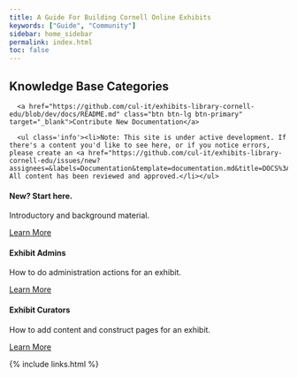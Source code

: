 ```yaml
---
title: A Guide For Building Cornell Online Exhibits
keywords: ["Guide", "Community"]
sidebar: home_sidebar
permalink: index.html
toc: false
---
```

<div class="row">
   <div class="col-lg-12">
      <h2 class="page-header">Knowledge Base Categories</h2>

      <a href="https://github.com/cul-it/exhibits-library-cornell-edu/blob/dev/docs/README.md" class="btn btn-lg btn-primary" target="_blank">Contribute New Documentation</a>

      <ul class='info'><li>Note: This site is under active development. If there's a content you'd like to see here, or if you notice errors, please create an <a href="https://github.com/cul-it/exhibits-library-cornell-edu/issues/new?assignees=&labels=Documentation&template=documentation.md&title=DOCS%3A+">issue</a>. All content has been reviewed and approved.</li></ul>
   </div>
   <div class="col-md-4 col-sm-6">
       <div class="panel panel-default text-center">
           <div class="panel-heading">
               <span class="fa-stack fa-5x">
                     <i class="fa fa-circle fa-stack-2x text-primary"></i>
                     <i class="fa fa-lightbulb-o fa-stack-1x fa-inverse"></i>
               </span>
           </div>
           <div class="panel-body">
               <h4>New? Start here.</h4>
               <p>Introductory and background material.</p>
               <a href="tag_getting_started.html" class="btn btn-primary">Learn More</a>
           </div>
       </div>
   </div>
   <div class="col-md-4 col-sm-6">
       <div class="panel panel-default text-center">
           <div class="panel-heading">
               <span class="fa-stack fa-5x">
                     <i class="fa fa-circle fa-stack-2x text-primary"></i>
                     <i class="fa fa-cogs fa-stack-1x fa-inverse"></i>
               </span>
           </div>
           <div class="panel-body">
               <h4>Exhibit Admins</h4>
               <p>How to do administration actions for an exhibit.</p>
               <a href="tag_exhibit_admins.html" class="btn btn-primary">Learn More</a>
           </div>
       </div>
   </div>
   <div class="col-md-4 col-sm-6">
       <div class="panel panel-default text-center">
           <div class="panel-heading">
               <span class="fa-stack fa-5x">
                     <i class="fa fa-circle fa-stack-2x text-primary"></i>
                     <i class="fa fa-pencil-square-o fa-stack-1x fa-inverse"></i>
               </span>
           </div>
           <div class="panel-body">
               <h4>Exhibit Curators</h4>
               <p>How to add content and construct pages for an exhibit.</p>
               <a href="tag_exhibit_curators.html" class="btn btn-primary">Learn More</a>
           </div>
       </div>
   </div>
</div>

{% include links.html %}
